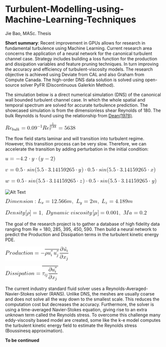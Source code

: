 # Turbulent-Modelling-using-Machine-Learning-Techniques
Jie Bao, MASc. Thesis

**Short summary**: Recent improvement in GPUs allows for research in fundamental turbulence using Machine
Learning. Current research area concerns the application of a neural network for the canonical
turbulent channel case. Strategy includes building a loss function for the production and
dissipation variables and feature pruning techniques. In turn improving the accuracy and
efficiency of turbulent-viscosity models. The research objective is achieved using Deviate from CAL 
and also Graham from Compute Canada. The high-order DNS data solution is solved using open-source solver PyFR (Discontinuous Galerkin Method).

The simulation below is a direct numerical simulation (DNS) of the canonical wall bounded turbulent channel case. In which the whole spatial and temporal spectrum are solved for accurate turbulence prediction. The showcased simulation is from the dimensionless shear Reynolds of 180. The bulk Reynolds is found using the relationship from [Dean(1978)](https://ui.adsabs.harvard.edu/abs/1974STIN...7522638D/abstract).

![Alt Text](https://github.com/DiscoBroccoli/Turbulent-Modelling-using-Machine-Learning-Techniques/blob/main/latex_equation/re_bulk.gif)

The flow field starts laminar and will transition into turbulent regime. However, this transition process can be very slow. Therefore, we can accelerate the transition by adding perturbation in the initial condition:

![Alt Text](https://github.com/DiscoBroccoli/Turbulent-Modelling-using-Machine-Learning-Techniques/blob/main/latex_equation/transition_u.gif)

![Alt Text](https://github.com/DiscoBroccoli/Turbulent-Modelling-using-Machine-Learning-Techniques/blob/main/latex_equation/transition_v.gif)

![Alt Text](https://github.com/DiscoBroccoli/Turbulent-Modelling-using-Machine-Learning-Techniques/blob/main/latex_equation/transition_w.gif)

![Alt Text](https://github.com/DiscoBroccoli/Turbulent-Modelling-using-Machine-Learning-Techniques/blob/main/TC-180.gif)

![Alt Text](https://github.com/DiscoBroccoli/Turbulent-Modelling-using-Machine-Learning-Techniques/blob/main/latex_equation/Dimension.gif)

![Alt Text](https://github.com/DiscoBroccoli/Turbulent-Modelling-using-Machine-Learning-Techniques/blob/main/latex_equation/Values.gif)

The goal of the research project is to gather a database of high fidelity data ranging from Re = 180, 285, 395, 450, 590.
Then build a neural network to predict the Production and Dissipation terms in the turbulent kinetic energy PDE.

![Alt Text](https://github.com/DiscoBroccoli/Turbulent-Modelling-using-Machine-Learning-Techniques/blob/main/latex_equation/Production.gif)

![Alt Text](https://github.com/DiscoBroccoli/Turbulent-Modelling-using-Machine-Learning-Techniques/blob/main/latex_equation/Dissipation.gif)

The current industry standard fluid solver uses a Reynolds-Averaged-Navier-Stokes solver (RANS). Unlike DNS, the meshes are usually coarse and does not solve all the way down to the smallest scale. This reduces the computation cost but decreases the accuracy. Furthermore, the solver is using a time-averaged Navier-Stokes equation, giving rise to an extra unknown term called the Reynolds stress. To overcome this challenge many eddy-viscosity based model are created, some like the k-e model computes the turbulent kinetic energy field to estimate the Reynolds stress (Boussinesq approximation).

**To be continued**
